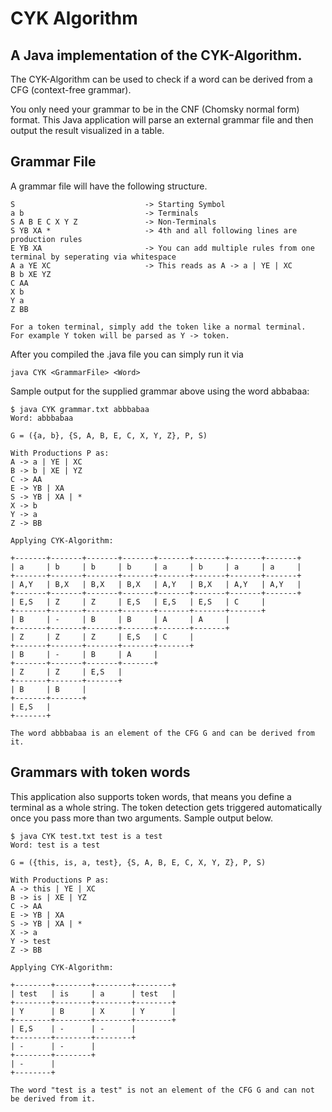 # CYK Algorithm

## A Java implementation of the CYK-Algorithm.

The CYK-Algorithm can be used to check if a word can be derived from a CFG (context-free grammar).

You only need your grammar to be in the CNF (Chomsky normal form) format. This Java application will parse an external grammar file and then output the result visualized in a table.

## Grammar File

A grammar file will have the following structure.

```
S                             -> Starting Symbol
a b                           -> Terminals
S A B E C X Y Z               -> Non-Terminals
S YB XA *                     -> 4th and all following lines are production rules
E YB XA                       -> You can add multiple rules from one terminal by seperating via whitespace
A a YE XC                     -> This reads as A -> a | YE | XC
B b XE YZ
C AA
X b
Y a
Z BB

For a token terminal, simply add the token like a normal terminal. 
For example Y token will be parsed as Y -> token.
```

After you compiled the .java file you can simply run it via

```
java CYK <GrammarFile> <Word>
```

Sample output for the supplied grammar above using the word abbabaa:

```
$ java CYK grammar.txt abbbabaa
Word: abbbabaa

G = ({a, b}, {S, A, B, E, C, X, Y, Z}, P, S)

With Productions P as:
A -> a | YE | XC
B -> b | XE | YZ
C -> AA
E -> YB | XA
S -> YB | XA | *
X -> b
Y -> a
Z -> BB

Applying CYK-Algorithm:

+-------+-------+-------+-------+-------+-------+-------+-------+
| a     | b     | b     | b     | a     | b     | a     | a     |
+-------+-------+-------+-------+-------+-------+-------+-------+
| A,Y   | B,X   | B,X   | B,X   | A,Y   | B,X   | A,Y   | A,Y   |
+-------+-------+-------+-------+-------+-------+-------+-------+
| E,S   | Z     | Z     | E,S   | E,S   | E,S   | C     |
+-------+-------+-------+-------+-------+-------+-------+
| B     | -     | B     | B     | A     | A     |
+-------+-------+-------+-------+-------+-------+
| Z     | Z     | Z     | E,S   | C     |
+-------+-------+-------+-------+-------+
| B     | -     | B     | A     |
+-------+-------+-------+-------+
| Z     | Z     | E,S   |
+-------+-------+-------+
| B     | B     |
+-------+-------+
| E,S   |
+-------+

The word abbbabaa is an element of the CFG G and can be derived from it.
```
## Grammars with token words

This application also supports token words, that means you define a terminal as a whole string. The token detection gets triggered automatically once you pass more than two arguments. Sample output below.

```
$ java CYK test.txt test is a test
Word: test is a test

G = ({this, is, a, test}, {S, A, B, E, C, X, Y, Z}, P, S)

With Productions P as:
A -> this | YE | XC
B -> is | XE | YZ
C -> AA
E -> YB | XA
S -> YB | XA | *
X -> a
Y -> test
Z -> BB

Applying CYK-Algorithm:

+--------+--------+--------+--------+
| test   | is     | a      | test   |
+--------+--------+--------+--------+
| Y      | B      | X      | Y      |
+--------+--------+--------+--------+
| E,S    | -      | -      |
+--------+--------+--------+
| -      | -      |
+--------+--------+
| -      |
+--------+

The word "test is a test" is not an element of the CFG G and can not be derived from it.
```

